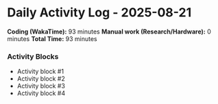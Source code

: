 # Daily Activity Log - 2025-08-21

**Coding (WakaTime):** 93 minutes
**Manual work (Research/Hardware):** 0 minutes
**Total Time:** 93 minutes

### Activity Blocks
- Activity block #1
- Activity block #2
- Activity block #3
- Activity block #4
